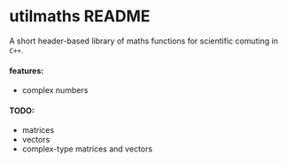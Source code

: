 # utilmaths README

A short header-based library of maths functions for scientific comuting in `C++`.

#### features:
- complex numbers

#### TODO:
- matrices
- vectors
- complex-type matrices and vectors
